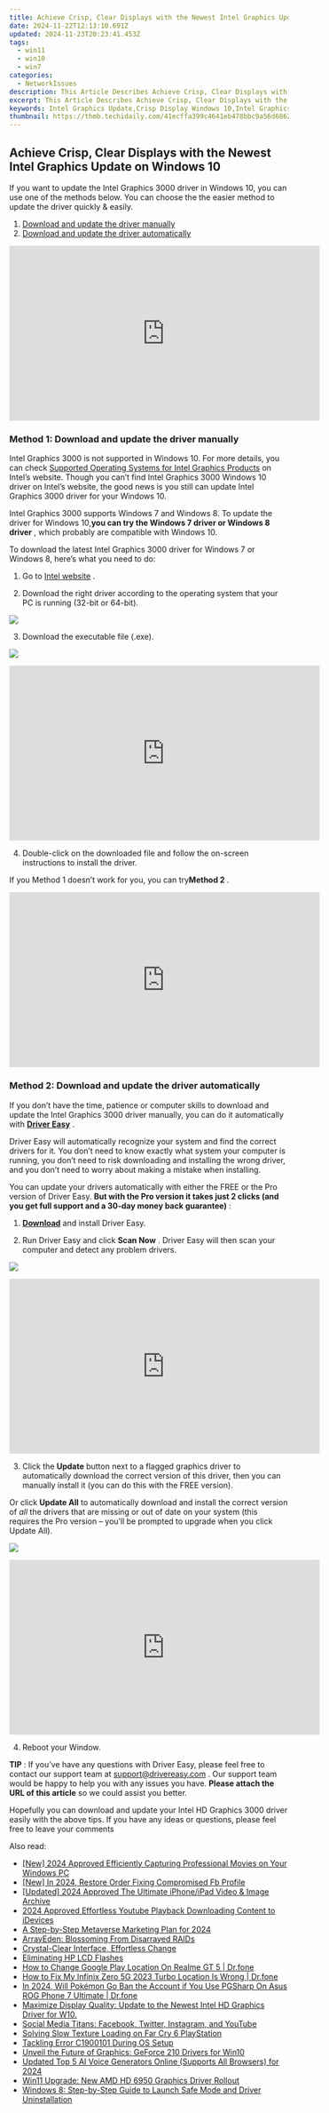 ```yaml
---
title: Achieve Crisp, Clear Displays with the Newest Intel Graphics Update on Windows 10
date: 2024-11-22T12:13:10.691Z
updated: 2024-11-23T20:23:41.453Z
tags:
  - win11
  - win10
  - win7
categories:
  - NetworkIssues
description: This Article Describes Achieve Crisp, Clear Displays with the Newest Intel Graphics Update on Windows 10
excerpt: This Article Describes Achieve Crisp, Clear Displays with the Newest Intel Graphics Update on Windows 10
keywords: Intel Graphics Update,Crisp Display Windows 10,Intel Graphics Enhancement,Clear Visuals Windows Update,Intel Graphics Performance,Improved Windows 10 Visuals,Upgraded Intel Graphics on PC
thumbnail: https://thmb.techidaily.com/41ecffa399c4641eb478bbc9a56d686246cf56f4215b22a2996b87e8b085b0a4.jpg
---
```


## Achieve Crisp, Clear Displays with the Newest Intel Graphics Update on Windows 10

 If you want to update the Intel Graphics 3000 driver in Windows 10, you can use one of the methods below. You can choose the the easier method to update the driver quickly & easily.

1. [Download and update the driver manually](#method1)
2. [Download and update the driver automatically](#method2)

<!-- affiliate ads begin -->
<iframe width="560" height="315" src="https://www.youtube.com/embed/YezPJZzPJ8Q?si=xF1t4BQHFquzvnzE&autoplay=1" title="YouTube video player" frameborder="0" allow="accelerometer; autoplay; clipboard-write; encrypted-media; gyroscope; picture-in-picture; web-share" referrerpolicy="strict-origin-when-cross-origin" allowfullscreen></iframe>
<!-- affiliate ads end -->

### **Method 1: Download and update the driver manually**

 Intel Graphics 3000 is not supported in Windows 10\. For more details, you can check [Supported Operating Systems for Intel Graphics Products](http://www.intel.com/content/www/us/en/support/graphics-drivers/000005526.html) on Intel’s website. Though you can’t find Intel Graphics 3000 Windows 10 driver on Intel’s website, the good news is you still can update Intel Graphics 3000 driver for your Windows 10.

 Intel Graphics 3000 supports Windows 7 and Windows 8\. To update the driver for Windows 10,**you can try the Windows 7 driver or Windows 8 driver** , which probably are compatible with Windows 10.

 To download the latest Intel Graphics 3000 driver for Windows 7 or Windows 8, here’s what you need to do:

 1) Go to [Intel website](https://downloadcenter.intel.com/product/81500/Intel-HD-Graphics-3000-for-2nd-Generation-Intel-Core-Processors) .

 2) Download the right driver according to the operating system that your PC is running (32-bit or 64-bit).

![](https://images.drivereasy.com/wp-content/uploads/2018/07/img_5b60243b98663.jpg)

3) Download the executable file (.exe).

![](https://images.drivereasy.com/wp-content/uploads/2018/07/img_5b60249a38e5b.jpg)

<!-- affiliate ads begin -->
<iframe width="560" height="315" src="https://www.youtube.com/embed/nmj7aVvEeAs?si=OcR7USXKGyLcn09q&autoplay=1" title="YouTube video player" frameborder="0" allow="accelerometer; autoplay; clipboard-write; encrypted-media; gyroscope; picture-in-picture; web-share" referrerpolicy="strict-origin-when-cross-origin" allowfullscreen></iframe>
<!-- affiliate ads end -->

 4) Double-click on the downloaded file and follow the on-screen instructions to install the driver.

 If you Method 1 doesn’t work for you, you can try**Method 2** .

<!-- affiliate ads begin -->
<iframe width="560" height="315" src="https://www.youtube.com/embed/n-66V-LRK3Y?si=fNeB2pXCePeQli6E&autoplay=1" title="YouTube video player" frameborder="0" allow="accelerometer; autoplay; clipboard-write; encrypted-media; gyroscope; picture-in-picture; web-share" referrerpolicy="strict-origin-when-cross-origin" allowfullscreen></iframe>
<!-- affiliate ads end -->

### Method 2: Download and update the driver automatically

 If you don’t have the time, patience or computer skills to download and update the Intel Graphics 3000 driver manually, you can do it automatically with **[Driver Easy](https://tools.techidaily.com/drivereasy/download/)** .

 Driver Easy will automatically recognize your system and find the correct drivers for it. You don’t need to know exactly what system your computer is running, you don’t need to risk downloading and installing the wrong driver, and you don’t need to worry about making a mistake when installing.

 You can update your drivers automatically with either the FREE or the Pro version of Driver Easy. **But with the Pro version it takes just 2 clicks (and you get full support and a 30-day money back guarantee)** :

 1) **[Download](https://tools.techidaily.com/drivereasy/download/)**   and install Driver Easy.

 2) Run Driver Easy and click **Scan Now** . Driver Easy will then scan your computer and detect any problem drivers.

![](https://images.drivereasy.com/wp-content/uploads/2018/07/img_5b602743bbc71.jpg)

<!-- affiliate ads begin -->
<iframe width="560" height="315" src="https://www.youtube.com/embed/vQbNyknjJJ8?si=RGVIEWLdPbvRC_r6&autoplay=1" title="YouTube video player" frameborder="0" allow="accelerometer; autoplay; clipboard-write; encrypted-media; gyroscope; picture-in-picture; web-share" referrerpolicy="strict-origin-when-cross-origin" allowfullscreen></iframe>
<!-- affiliate ads end -->

3) Click the **Update**  button next to a flagged graphics driver to automatically download the correct version of this driver, then you can manually install it (you can do this with the FREE version).

Or click **Update All**  to automatically download and install the correct version of _all_  the drivers that are missing or out of date on your system (this requires the Pro version – you’ll be prompted to upgrade when you click Update All).

![](https://images.drivereasy.com/wp-content/uploads/2018/07/img_5b60272ec6e88.jpg)

<!-- affiliate ads begin -->
<iframe width="560" height="315" src="https://www.youtube.com/embed/S3Th6oa_isA?si=TTQ013BB9beUM4x6&autoplay=1" title="YouTube video player" frameborder="0" allow="accelerometer; autoplay; clipboard-write; encrypted-media; gyroscope; picture-in-picture; web-share" referrerpolicy="strict-origin-when-cross-origin" allowfullscreen></iframe>
<!-- affiliate ads end -->

4) Reboot your Window.

**TIP** : If you’ve have any questions with Driver Easy, please feel free to contact our support team at [support@drivereasy.com](https://tools.techidaily.com/drivereasy/download/) . Our support team would be happy to help you with any issues you have. **Please attach the URL of this article** so we could assist you better.

 Hopefully you can download and update your Intel HD Graphics 3000 driver easily with the above tips. If you have any ideas or questions, please feel free to leave your comments

<ins class="adsbygoogle"
     style="display:block"
     data-ad-format="autorelaxed"
     data-ad-client="ca-pub-7571918770474297"
     data-ad-slot="1223367746"></ins>

<ins class="adsbygoogle"
     style="display:block"
     data-ad-client="ca-pub-7571918770474297"
     data-ad-slot="8358498916"
     data-ad-format="auto"
     data-full-width-responsive="true"></ins>

<span class="atpl-alsoreadstyle">Also read:</span>
<div><ul>
<li><a href="https://screen-capture.techidaily.com/new-2024-approved-efficiently-capturing-professional-movies-on-your-windows-pc/"><u>[New] 2024 Approved Efficiently Capturing Professional Movies on Your Windows PC</u></a></li>
<li><a href="https://facebook-video-recording.techidaily.com/new-in-2024-restore-order-fixing-compromised-fb-profile/"><u>[New] In 2024, Restore Order Fixing Compromised Fb Profile</u></a></li>
<li><a href="https://screen-activity-recording.techidaily.com/updated-2024-approved-the-ultimate-iphoneipad-video-and-image-archive/"><u>[Updated] 2024 Approved The Ultimate iPhone/iPad Video & Image Archive</u></a></li>
<li><a href="https://youtube-data.techidaily.com/approved-effortless-youtube-playback-downloading-content-to-idevices/"><u>2024 Approved Effortless Youtube Playback Downloading Content to iDevices</u></a></li>
<li><a href="https://extra-information.techidaily.com/a-step-by-step-metaverse-marketing-plan-for-2024/"><u>A Step-by-Step Metaverse Marketing Plan for 2024</u></a></li>
<li><a href="https://network-issues.techidaily.com/arrayeden-blossoming-from-disarrayed-raids/"><u>ArrayEden: Blossoming From Disarrayed RAIDs</u></a></li>
<li><a href="https://network-issues.techidaily.com/crystal-clear-interface-effortless-change/"><u>Crystal-Clear Interface, Effortless Change</u></a></li>
<li><a href="https://network-issues.techidaily.com/eliminating-hp-lcd-flashes/"><u>Eliminating HP LCD Flashes</u></a></li>
<li><a href="https://fake-location.techidaily.com/how-to-change-google-play-location-on-realme-gt-5-drfone-by-drfone-virtual-android/"><u>How to Change Google Play Location On Realme GT 5 | Dr.fone</u></a></li>
<li><a href="https://fake-location.techidaily.com/how-to-fix-my-infinix-zero-5g-2023-turbo-location-is-wrong-drfone-by-drfone-virtual-android/"><u>How to Fix My Infinix Zero 5G 2023 Turbo Location Is Wrong | Dr.fone</u></a></li>
<li><a href="https://android-pokemon-go.techidaily.com/in-2024-will-pokemon-go-ban-the-account-if-you-use-pgsharp-on-asus-rog-phone-7-ultimate-drfone-by-drfone-virtual-android/"><u>In 2024, Will Pokémon Go Ban the Account if You Use PGSharp On Asus ROG Phone 7 Ultimate | Dr.fone</u></a></li>
<li><a href="https://network-issues.techidaily.com/1719974338033-maximize-display-quality-update-to-the-newest-intel-hd-graphics-driver-for-w10/"><u>Maximize Display Quality: Update to the Newest Intel HD Graphics Driver for W10.</u></a></li>
<li><a href="https://win-forum.techidaily.com/1722915233634-social-media-titans-facebook-twitter-instagram-and-youtube/"><u>Social Media Titans: Facebook, Twitter, Instagram, and YouTube</u></a></li>
<li><a href="https://network-issues.techidaily.com/solving-slow-texture-loading-on-far-cry-6-playstation/"><u>Solving Slow Texture Loading on Far Cry 6 PlayStation</u></a></li>
<li><a href="https://network-issues.techidaily.com/tackling-error-c1900101-during-os-setup/"><u>Tackling Error C1900101 During OS Setup</u></a></li>
<li><a href="https://network-issues.techidaily.com/unveil-the-future-of-graphics-geforce-210-drivers-for-win10/"><u>Unveil the Future of Graphics: GeForce 210 Drivers for Win10</u></a></li>
<li><a href="https://ai-voice-clone.techidaily.com/updated-top-5-ai-voice-generators-online-supports-all-browsers-for-2024/"><u>Updated Top 5 AI Voice Generators Online (Supports All Browsers) for 2024</u></a></li>
<li><a href="https://network-issues.techidaily.com/win11-upgrade-new-amd-hd-6950-graphics-driver-rollout/"><u>Win11 Upgrade: New AMD HD 6950 Graphics Driver Rollout</u></a></li>
<li><a href="https://network-issues.techidaily.com/windows-8-step-by-step-guide-to-launch-safe-mode-and-driver-uninstallation/"><u>Windows 8: Step-by-Step Guide to Launch Safe Mode and Driver Uninstallation</u></a></li>
</ul></div>

